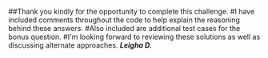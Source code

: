##Thank you kindly for the opportunity to complete this challenge.
#I have included comments throughout the code to help explain the reasoning behind these answers. 
#Also included are additional test cases for the bonus question.
#I'm looking forward to reviewing these solutions as well as discussing alternate approaches.
***Leigha D.***